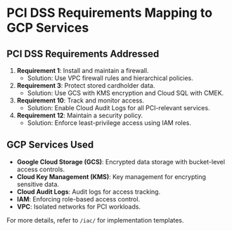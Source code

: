 # PCI DSS Requirements Mapping to GCP Services

## PCI DSS Requirements Addressed
1. **Requirement 1**: Install and maintain a firewall.
   - Solution: Use VPC firewall rules and hierarchical policies.
2. **Requirement 3**: Protect stored cardholder data.
   - Solution: Use GCS with KMS encryption and Cloud SQL with CMEK.
3. **Requirement 10**: Track and monitor access.
   - Solution: Enable Cloud Audit Logs for all PCI-relevant services.
4. **Requirement 12**: Maintain a security policy.
   - Solution: Enforce least-privilege access using IAM roles.

## GCP Services Used
- **Google Cloud Storage (GCS)**: Encrypted data storage with bucket-level access controls.
- **Cloud Key Management (KMS)**: Key management for encrypting sensitive data.
- **Cloud Audit Logs**: Audit logs for access tracking.
- **IAM**: Enforcing role-based access control.
- **VPC**: Isolated networks for PCI workloads.

For more details, refer to `/iac/` for implementation templates.
